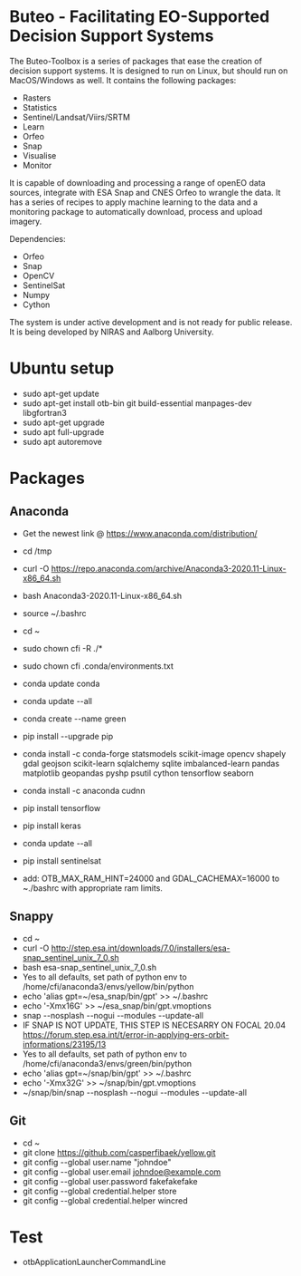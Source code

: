 # Buteo - Facilitating EO-Supported Decision Support Systems

The Buteo-Toolbox is a series of packages that ease the creation of decision support systems. It is designed to run on Linux, but should run on MacOS/Windows as well. It contains the following packages:

* Rasters
* Statistics
* Sentinel/Landsat/Viirs/SRTM
* Learn
* Orfeo
* Snap
* Visualise
* Monitor

It is capable of downloading and processing a range of openEO data sources, integrate with ESA Snap and CNES Orfeo to wrangle the data. It has a series of recipes to apply machine learning to the data and a monitoring package to automatically download, process and upload imagery.

Dependencies:
* Orfeo
* Snap
* OpenCV
* SentinelSat
* Numpy
* Cython

The system is under active development and is not ready for public release. It is being developed by NIRAS and Aalborg University.


# Ubuntu setup
  * sudo apt-get update
  * sudo apt-get install otb-bin git build-essential manpages-dev libgfortran3
  * sudo apt-get upgrade
  * sudo apt full-upgrade
  * sudo apt autoremove


# Packages
  ## Anaconda
  * Get the newest link @ https://www.anaconda.com/distribution/ 
  * cd /tmp
  * curl -O https://repo.anaconda.com/archive/Anaconda3-2020.11-Linux-x86_64.sh
  * bash Anaconda3-2020.11-Linux-x86_64.sh
  * source ~/.bashrc
  * cd ~
  * sudo chown cfi -R ./*
  * sudo chown cfi .conda/environments.txt
  * conda update conda
  * conda update --all
  * conda create --name green
  * pip install --upgrade pip
  * conda install -c conda-forge statsmodels scikit-image opencv shapely gdal geojson scikit-learn sqlalchemy sqlite imbalanced-learn pandas matplotlib geopandas pyshp psutil cython tensorflow seaborn
  * conda install -c anaconda cudnn
  * pip install tensorflow
  * pip install keras
  * conda update --all
  * pip install sentinelsat

  * add: OTB_MAX_RAM_HINT=24000 and GDAL_CACHEMAX=16000 to ~./bashrc with appropriate ram limits.

  ## Snappy
  * cd ~
  * curl -O http://step.esa.int/downloads/7.0/installers/esa-snap_sentinel_unix_7_0.sh
  * bash esa-snap_sentinel_unix_7_0.sh
  * Yes to all defaults, set path of python env to /home/cfi/anaconda3/envs/yellow/bin/python
  * echo 'alias gpt=~/esa_snap/bin/gpt' >> ~/.bashrc
  * echo '-Xmx16G' >> ~/esa_snap/bin/gpt.vmoptions
  * snap --nosplash --nogui --modules --update-all
  * IF SNAP IS NOT UPDATE, THIS STEP IS NECESARRY ON FOCAL 20.04 https://forum.step.esa.int/t/error-in-applying-ers-orbit-informations/23195/13
  * Yes to all defaults, set path of python env to /home/cfi/anaconda3/envs/green/bin/python
  * echo 'alias gpt=~/snap/bin/gpt' >> ~/.bashrc
  * echo '-Xmx32G' >> ~/snap/bin/gpt.vmoptions
  * ~/snap/bin/snap --nosplash --nogui --modules --update-all


  ## Git
  * cd ~
  * git clone https://github.com/casperfibaek/yellow.git
  * git config --global user.name "johndoe"
  * git config --global user.email johndoe@example.com
  * git config --global user.password fakefakefake
  * git config --global credential.helper store
  * git config --global credential.helper wincred


  # Test
  * otbApplicationLauncherCommandLine
